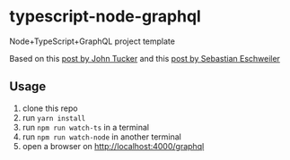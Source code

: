 # typescript-node-graphql
Node+TypeScript+GraphQL project template

Based on this [post by John Tucker](https://codeburst.io/typescript-node-starter-simplified-60c7b7d99e27)
and this [post by Sebastian Eschweiler](https://medium.com/codingthesmartway-com-blog/creating-a-graphql-server-with-node-js-and-express-f6dddc5320e1)

## Usage
1. clone this repo
1. run `yarn install`
1. run `npm run watch-ts` in a terminal
1. run `npm run watch-node` in another terminal
1. open a browser on [http://localhost:4000/graphql](http://localhost:4000/graphql)
